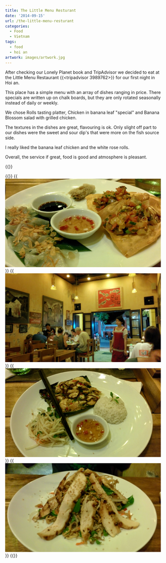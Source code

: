 ```yaml
---
title: The Little Menu Resturant
date: '2014-09-15'
url: /the-little-menu-resturant
categories:
  - Food
  - Vietnam
tags:
  - food
  - hoi an
artwork: images/artwork.jpg
---
```


After checking our Lonely Planet book and TripAdvisor we decided to eat at the Little Menu Restaurant {{<tripadvisor 3989762>}} for our first night in Hoi an.

This place has a simple menu with an array of dishes ranging in price. There specials are written up on chalk boards, but they are only rotated seasonally instead of daily or weekly.

We chose Rolls tasting platter, Chicken in banana leaf "special" and Banana Blossom salad with grilled chicken.

The textures in the dishes are great, flavouring is ok. Only slight off part to our dishes were the sweet and sour dip's that were more on the fish source side.

I really liked the banana leaf chicken and the white rose rolls.

Overall, the service if great, food is good and atmosphere is pleasant.

{{<place ChIJebfGzn4OQjERWRsWw_mrpYM>}}

{{<gallery>}}
  {{<img src="images/IMG_20140915_190229.jpg" title="Rolls tasting platter">}}
  {{<img src="images/IMG_20140915_190827.jpg">}}
  {{<img src="images/IMG_20140915_191811.jpg" title="Banana Leaf Chicken">}}
  {{<img src="images/IMG_20140915_191817.jpg" title="Banana Blossom Salad with Grilled Chicken">}}
{{</gallery>}}
